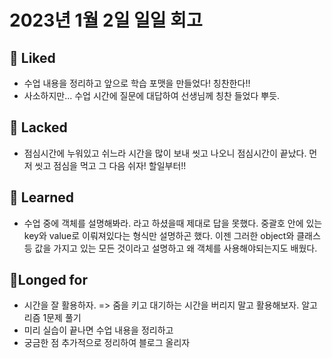 # 2023년 1월 2일 일일 회고
## 💟 Liked
- 수업 내용을 정리하고 앞으로 학습 포맷을 만들었다! 칭찬한다!!
- 사소하지만... 수업 시간에 질문에 대답하여 선생님께 칭찬 들었다 뿌듯.

## 🤦 Lacked 
- 점심시간에 누워있고 쉬느라 시간을 많이 보내 씻고 나오니 점심시간이 끝났다. 먼저 씻고 점심을 먹고 그 다음 쉬자! 할일부터!!

## 🧘 Learned 
- 수업 중에 객체를 설명해봐라. 라고 하셨을때 제대로 답을 못했다. 중괄호 안에 있는 key와 value로 이뤄져있다는 형식만 설명하곤 했다. 이젠 그러한 object와 클래스 등 값을 가지고 있는 모든 것이라고 설명하고 왜 객체를 사용해야되는지도 배웠다.

## 🙏Longed for
- 시간을 잘 활용하자. => 줌을 키고 대기하는 시간을 버리지 말고 활용해보자. 알고리즘 1문제 풀기
- 미리 실습이 끝나면 수업 내용을 정리하고
- 궁금한 점 추가적으로 정리하여 블로그 올리자


